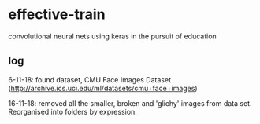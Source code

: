 # effective-train
convolutional neural nets using keras in the pursuit of education


## log

6-11-18: found dataset, CMU Face Images Dataset (http://archive.ics.uci.edu/ml/datasets/cmu+face+images) 

16-11-18: removed all the smaller, broken and 'glichy' images from data set. Reorganised into folders by expression.
